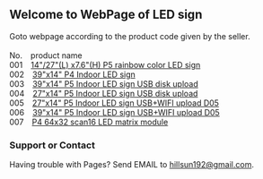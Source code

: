## Welcome to WebPage of LED sign 
Goto webpage according to the product code given by the seller.<br><br>
No. &ensp;     product name     
001 &ensp;   [14"/27"(L)  x7.6"(H) P5 rainbow color LED sign](https://wp.me/p6vctZ-hR)<br>
002 &ensp;   [39"x14" P4 Indoor LED sign](https://wp.me/p6vctZ-gp)<br>
003 &ensp;   [39"x14" P5 Indoor LED sign USB disk upload](https://wp.me/p6vctZ-dh)<br>
004 &ensp;   [27"x14" P5 Indoor LED sign USB disk upload](https://www.ledclub.net/2018/04/19/led-sign-first-use-note-sifi05p12864/) <br>
005 &ensp;   [27"x14" P5 Indoor LED sign USB+WIFI upload D05](https://www.ledclub.net/2019/12/31/27x14-p5-led-sign-2020-version/)<br>
006 &ensp;   [39"x14" P5 Indoor LED sign USB+WIFI upload D05](https://wp.me/p6vctZ-gr)<br>
007 &ensp;   [P4 64x32 scan16 LED matrix module ](https://wp.me/p6vctZ-kV)<br> 




### Support or Contact

Having trouble with Pages? Send EMAIL to hillsun192@gmail.com.
